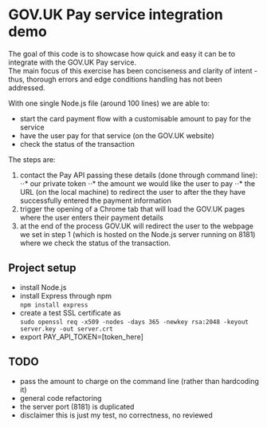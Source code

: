 # GOV.UK Pay service integration demo

The goal of this code is to showcase how quick and easy it can be to integrate with the GOV.UK Pay service. <br />
The main focus of this exercise has been conciseness and clarity of intent - thus, thorough errors and edge conditions handling
has not been addressed.

With one single Node.js file (around 100 lines) we are able to:
* start the card payment flow with a customisable amount to pay for the service
* have the user pay for that service (on the GOV.UK website)
* check the status of the transaction

The steps are:
1. contact the Pay API passing these details (done through command line):
⋅⋅* our private token
⋅⋅* the amount we would like the user to pay
⋅⋅* the URL (on the local machine) to redirect the user to after the they have successfully entered the payment information
2. trigger the opening of a Chrome tab that will load the GOV.UK pages where the user enters their payment details
3. at the end of the process GOV.UK will redirect the user to the webpage we set in step 1 (which is hosted on the Node.js server running on 8181)
where we check the status of the transaction.

## Project setup
* install Node.js
* install Express through npm <br />
`npm install express`
* create a test SSL certificate as <br />
`sudo openssl req -x509 -nodes -days 365 -newkey rsa:2048 -keyout server.key -out server.crt`
* export PAY_API_TOKEN=[token_here]



## TODO
* pass the amount to charge on the command line (rather than hardcoding it)
* general code refactoring
* the server port (8181) is duplicated
* disclaimer this is just my test, no correctness, no reviewed